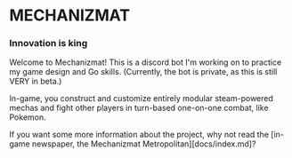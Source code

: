 # MECHANIZMAT
### Innovation is king

Welcome to Mechanizmat! This is a discord bot I'm working on to practice my game design and Go skills. (Currently, the bot is private, as this is still VERY in beta.) 

In-game, you construct and customize entirely modular steam-powered mechas and fight other players in turn-based one-on-one combat, like Pokemon.

If you want some more information about the project, why not read the [in-game newspaper, the Mechanizmat Metropolitan][docs/index.md]?